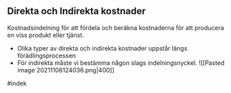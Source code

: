 ## Direkta och Indirekta kostnader
Kostnadsindelning för att fördela och beräkna kostnaderna för att producera en viss produkt eller tjänst.
- Olika typer av direkta och indirekta kostnader uppstår längs förädlingsprocessen
- För indirekta måste vi bestämma någon slags indelningsnyckel. 
![[Pasted image 20211108124036.png|400]]

#indek 
